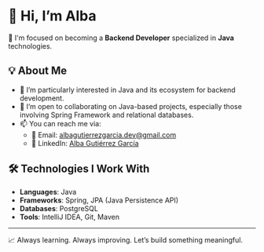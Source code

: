 
# 👋 Hi, I’m Alba 

🎯 I'm focused on becoming a **Backend Developer** specialized in **Java** technologies.

## 💡 About Me
- 👀 I’m particularly interested in Java and its ecosystem for backend development.
- 🤝 I’m open to collaborating on Java-based projects, especially those involving Spring Framework and relational databases.
- 📫 You can reach me via:
  - 💌 Email: [albagutierrezgarcia.dev@gmail.com](mailto:albagutierrezgarcia.dev@gmail.com)  
  - 💼 LinkedIn: [Alba Gutiérrez García](https://www.linkedin.com/in/alba-guti%C3%A9rrez-garc%C3%ADa/)

## 🛠️ Technologies I Work With
- **Languages**: Java  
- **Frameworks**: Spring, JPA (Java Persistence API)  
- **Databases**: PostgreSQL  
- **Tools**: IntelliJ IDEA, Git, Maven  

---

📈 Always learning. Always improving. Let’s build something meaningful.
<!--
**AlbaGutierrezGarcia/AlbaGutierrezGarcia** is a ✨ _special_ ✨ repository because its `README.md` (this file) appears on your GitHub profile.

Here are some ideas to get you started:

- 🔭 I’m currently working on ...
- 🌱 I’m currently learning ...
- 👯 I’m looking to collaborate on ...
- 🤔 I’m looking for help with ...
- 💬 Ask me about ...
- 📫 How to reach me: ...
- 😄 Pronouns: ...
- ⚡ Fun fact: ...
-->
